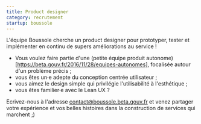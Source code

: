 ```yaml
---
title: Product designer
category: recrutement
startup: boussole   
---
```


L'équipe Boussole cherche un product designer pour prototyper, tester et implémenter en continu de supers améliorations au service !

* Vous voulez faire partie d'une (petite équipe produit autonome)[https://beta.gouv.fr/2016/11/28/equipes-autonomes], focalisée autour d'un problème précis ;
* vous êtes un·e adepte du conception centrée utilisateur ;
* vous aimez le design simple qui privilégie l'utilisabilité à l'esthétique ;
* vous êtes familier·e avec le Lean UX ?

Ecrivez-nous à l'adresse contact@boussole.beta.gouv.fr et venez partager votre expérience et vos belles histoires dans la construction de services qui marchent ;)
